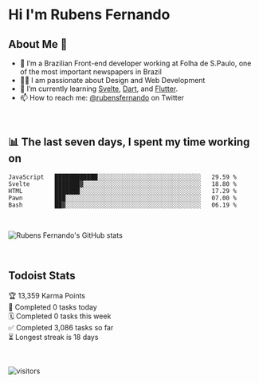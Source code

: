 # Hi I'm Rubens Fernando

## About Me 🚀

- 🌱 I’m a Brazilian Front-end developer working at Folha de S.Paulo, one of the most important newspapers in Brazil
- 👨‍💻 I am passionate about Design and Web Development
- 📖 I’m currently learning [Svelte](https://svelte.dev/), [Dart](https://dart.dev/), and [Flutter](https://flutter.dev/).
- 📫 How to reach me: [@rubensfernando](https://twitter.com/rubensfernando) on Twitter

<br />

## 📊 The last seven days, I spent my time working on

<!--START_SECTION:waka-->
```text
JavaScript   ████████████░░░░░░░░░░░░░░░░░░░░░░░░░░░░░   29.59 % 
Svelte       ███████▓░░░░░░░░░░░░░░░░░░░░░░░░░░░░░░░░░   18.80 % 
HTML         ███████░░░░░░░░░░░░░░░░░░░░░░░░░░░░░░░░░░   17.29 % 
Pawn         ███░░░░░░░░░░░░░░░░░░░░░░░░░░░░░░░░░░░░░░   07.00 % 
Bash         ██▓░░░░░░░░░░░░░░░░░░░░░░░░░░░░░░░░░░░░░░   06.19 % 
```
<!--END_SECTION:waka-->

<br />

![Rubens Fernando's GitHub stats](https://github-readme-stats.vercel.app/api?username=rubensfernando&show_icons=true&hide_border=true)

<br />

## Todoist Stats

<!-- TODO-IST:START -->
🏆  13,359 Karma Points           
🌸  Completed 0 tasks today           
🗓  Completed 0 tasks this week           
✅  Completed 3,086 tasks so far           
⏳  Longest streak is 18 days
<!-- TODO-IST:END -->

<br>

![visitors](https://visitor-badge.laobi.icu/badge?page_id=rubensfernando.rubensfernando)

